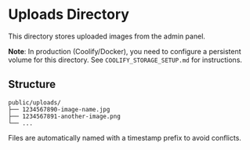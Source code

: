 # Uploads Directory

This directory stores uploaded images from the admin panel.

**Note**: In production (Coolify/Docker), you need to configure a persistent volume for this directory. See `COOLIFY_STORAGE_SETUP.md` for instructions.

## Structure
```
public/uploads/
├── 1234567890-image-name.jpg
├── 1234567891-another-image.png
└── ...
```

Files are automatically named with a timestamp prefix to avoid conflicts.
